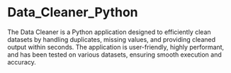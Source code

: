 # Data_Cleaner_Python
The Data Cleaner is a Python application designed to efficiently clean datasets by handling duplicates, missing values, and providing cleaned output within seconds. The application is user-friendly, highly performant, and has been tested on various datasets, ensuring smooth execution and accuracy.
